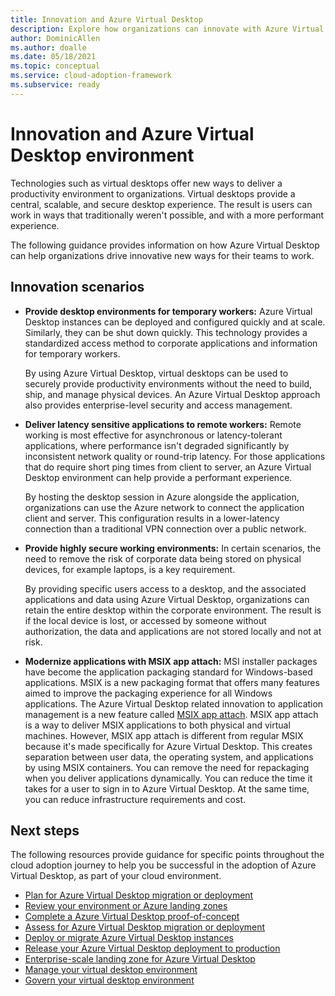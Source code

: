 ```yaml
---
title: Innovation and Azure Virtual Desktop
description: Explore how organizations can innovate with Azure Virtual Desktop
author: DominicAllen
ms.author: doalle
ms.date: 05/18/2021
ms.topic: conceptual
ms.service: cloud-adoption-framework
ms.subservice: ready
---
```


# Innovation and Azure Virtual Desktop environment

Technologies such as virtual desktops offer new ways to deliver a productivity environment to organizations. Virtual desktops provide a central, scalable, and secure desktop experience. The result is users can work in ways that traditionally weren't possible, and with a more performant experience.

The following guidance provides information on how Azure Virtual Desktop can help organizations drive innovative new ways for their teams to work.

## Innovation scenarios

- **Provide desktop environments for temporary workers:** Azure Virtual Desktop instances can be deployed and configured quickly and at scale. Similarly, they can be shut down quickly. This technology provides a standardized access method to corporate applications and information for temporary workers.

    By using Azure Virtual Desktop, virtual desktops can be used to securely provide productivity environments without the need to build, ship, and manage physical devices. An Azure Virtual Desktop approach also provides enterprise-level security and access management.

- **Deliver latency sensitive applications to remote workers:** Remote working is most effective for asynchronous or latency-tolerant applications, where performance isn't degraded significantly by inconsistent network quality or round-trip latency. For those applications that do require short ping times from client to server, an Azure Virtual Desktop environment can help provide a performant experience.

    By hosting the desktop session in Azure alongside the application, organizations can use the Azure network to connect the application client and server. This configuration results in a lower-latency connection than a traditional VPN connection over a public network.

- **Provide highly secure working environments:** In certain scenarios, the need to remove the risk of corporate data being stored on physical devices, for example laptops, is a key requirement.

    By providing specific users access to a desktop, and the associated applications and data using Azure Virtual Desktop, organizations can retain the entire desktop within the corporate environment. The result is if the local device is lost, or accessed by someone without authorization, the data and applications are not stored locally and not at risk.

- **Modernize applications with MSIX app attach:** MSI installer packages have become the application packaging standard for Windows-based applications. MSIX is a new packaging format that offers many features aimed to improve the packaging experience for all Windows applications. The Azure Virtual Desktop related innovation to application management is a new feature called [MSIX app attach](/azure/virtual-desktop/what-is-app-attach). MSIX app attach is a way to deliver MSIX applications to both physical and virtual machines. However, MSIX app attach is different from regular MSIX because it's made specifically for Azure Virtual Desktop. This creates separation between user data, the operating system, and applications by using MSIX containers. You can remove the need for repackaging when you deliver applications dynamically. You can reduce the time it takes for a user to sign in to Azure Virtual Desktop. At the same time, you can reduce infrastructure requirements and cost.

## Next steps

The following resources provide guidance for specific points throughout the cloud adoption journey to help you be successful in the adoption of Azure Virtual Desktop, as part of your cloud environment.

- [Plan for Azure Virtual Desktop migration or deployment](./plan.md)
- [Review your environment or Azure landing zones](./ready.md)
- [Complete a Azure Virtual Desktop proof-of-concept](./proof-of-concept.md)
- [Assess for Azure Virtual Desktop migration or deployment](./migrate-assess.md)
- [Deploy or migrate Azure Virtual Desktop instances](./migrate-deploy.md)
- [Release your Azure Virtual Desktop deployment to production](./migrate-release.md)
- [Enterprise-scale landing zone for Azure Virtual Desktop](./enterprise-scale-landing-zone.md)
- [Manage your virtual desktop environment](./manage.md)
- [Govern your virtual desktop environment](./govern.md)
